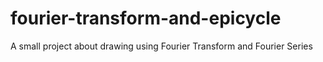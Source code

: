 # fourier-transform-and-epicycle
A small project about drawing using Fourier Transform and Fourier Series
